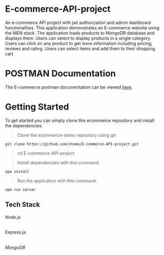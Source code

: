 # E-commerce-API-project
An e-commerce API project with jwt authorization and admin dashboard functionalities.
This application demonstrates an E-commerce website using the MEN stack. The application loads products to MongoDB database and displays them. Users can select to display products in a single category.
Users can click on any product to get more information including pricing, reviews and rating. 
Users can select items and add them to their shopping cart

# POSTMAN Documentation
The E-commerce postman documentation can be viewed [here](https://documenter.getpostman.com/view/19932253/Uz5GovsG).
# Getting Started
To get started you can simply clone this ecommerce repository and install the dependencies.

>Clone the ecommerce-demo repository using git:

`git clone https://github.com/ntema/E-commerce-API-project.git`
>cd E-commerce-API-project

>Install dependencies with this command:

`npm install`

>Run the application with this command:

`npm run server`

## Tech Stack

###### Node.js
###### Express.js
###### MongoDB
